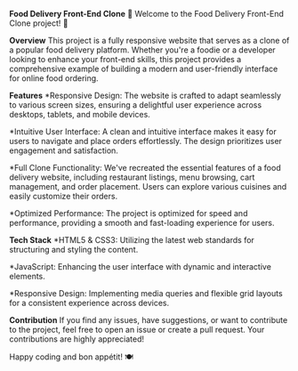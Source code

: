 **Food Delivery Front-End Clone**
🍔 Welcome to the Food Delivery Front-End Clone project! 🍕

**Overview**
This project is a fully responsive website that serves as a clone of a popular food delivery platform. Whether you're a foodie or a developer looking to enhance your front-end skills, this project provides a comprehensive example of building a modern and user-friendly interface for online food ordering.

**Features**
*Responsive Design: The website is crafted to adapt seamlessly to various screen sizes, ensuring a delightful user experience across desktops, tablets, and mobile devices.

*Intuitive User Interface: A clean and intuitive interface makes it easy for users to navigate and place orders effortlessly. The design prioritizes user engagement and satisfaction.

*Full Clone Functionality: We've recreated the essential features of a food delivery website, including restaurant listings, menu browsing, cart management, and order placement. Users can explore various cuisines and easily customize their orders.

*Optimized Performance: The project is optimized for speed and performance, providing a smooth and fast-loading experience for users.

**Tech Stack**
*HTML5 & CSS3: Utilizing the latest web standards for structuring and styling the content.

*JavaScript: Enhancing the user interface with dynamic and interactive elements.

*Responsive Design: Implementing media queries and flexible grid layouts for a consistent experience across devices.

**Contribution**
If you find any issues, have suggestions, or want to contribute to the project, feel free to open an issue or create a pull request. Your contributions are highly appreciated!

Happy coding and bon appétit! 🍽️
